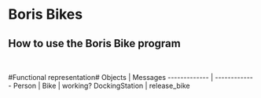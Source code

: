 # Boris Bikes #

## How to use the Boris Bike program ##

``` ```
``` ```
``` ```

#Functional representation# 
Objects  | Messages
------------- | -------------
Person  |
Bike  | working?
DockingStation | release_bike
